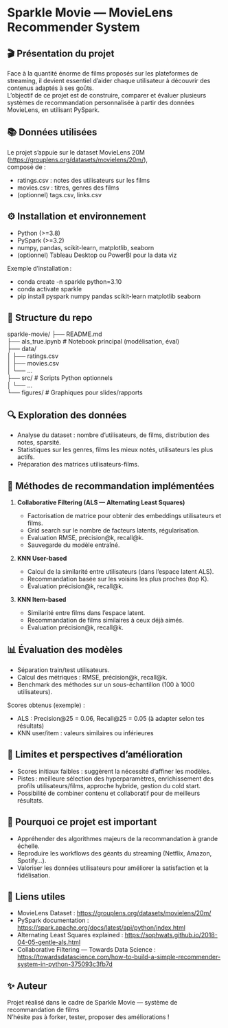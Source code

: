 # Sparkle Movie — MovieLens Recommender System

## 🎬 Présentation du projet

Face à la quantité énorme de films proposés sur les plateformes de streaming, il devient essentiel d’aider chaque utilisateur à découvrir des contenus adaptés à ses goûts.  
L’objectif de ce projet est de construire, comparer et évaluer plusieurs systèmes de recommandation personnalisée à partir des données MovieLens, en utilisant PySpark.

## 📚 Données utilisées

Le projet s’appuie sur le dataset MovieLens 20M (https://grouplens.org/datasets/movielens/20m/),  
composé de :
- ratings.csv : notes des utilisateurs sur les films
- movies.csv : titres, genres des films
- (optionnel) tags.csv, links.csv

## ⚙️ Installation et environnement

- Python (>=3.8)
- PySpark (>=3.2)
- numpy, pandas, scikit-learn, matplotlib, seaborn  
- (optionnel) Tableau Desktop ou PowerBI pour la data viz

Exemple d’installation :
- conda create -n sparkle python=3.10
- conda activate sparkle
- pip install pyspark numpy pandas scikit-learn matplotlib seaborn

## 🚦 Structure du repo

sparkle-movie/
├── README.md  
├── als_true.ipynb             # Notebook principal (modélisation, éval)  
├── data/  
│   ├── ratings.csv  
│   ├── movies.csv  
│   └── ...  
├── src/                       # Scripts Python optionnels  
│   └── ...  
└── figures/                   # Graphiques pour slides/rapports

## 🔍 Exploration des données

- Analyse du dataset : nombre d’utilisateurs, de films, distribution des notes, sparsité.
- Statistiques sur les genres, films les mieux notés, utilisateurs les plus actifs.
- Préparation des matrices utilisateurs-films.

## 🤖 Méthodes de recommandation implémentées

1. **Collaborative Filtering (ALS — Alternating Least Squares)**  
   - Factorisation de matrice pour obtenir des embeddings utilisateurs et films.  
   - Grid search sur le nombre de facteurs latents, régularisation.  
   - Évaluation RMSE, précision@k, recall@k.  
   - Sauvegarde du modèle entraîné.

2. **KNN User-based**  
   - Calcul de la similarité entre utilisateurs (dans l’espace latent ALS).  
   - Recommandation basée sur les voisins les plus proches (top K).  
   - Évaluation précision@k, recall@k.

3. **KNN Item-based**  
   - Similarité entre films dans l’espace latent.  
   - Recommandation de films similaires à ceux déjà aimés.  
   - Évaluation précision@k, recall@k.

## 📊 Évaluation des modèles

- Séparation train/test utilisateurs.
- Calcul des métriques : RMSE, précision@k, recall@k.
- Benchmark des méthodes sur un sous-échantillon (100 à 1000 utilisateurs).

Scores obtenus (exemple) :
- ALS : Precision@25 = 0.06, Recall@25 = 0.05 (à adapter selon tes résultats)
- KNN user/item : valeurs similaires ou inférieures

## 🎯 Limites et perspectives d’amélioration

- Scores initiaux faibles : suggèrent la nécessité d’affiner les modèles.
- Pistes : meilleure sélection des hyperparamètres, enrichissement des profils utilisateurs/films, approche hybride, gestion du cold start.
- Possibilité de combiner contenu et collaboratif pour de meilleurs résultats.

## 🌟 Pourquoi ce projet est important

- Appréhender des algorithmes majeurs de la recommandation à grande échelle.
- Reproduire les workflows des géants du streaming (Netflix, Amazon, Spotify…).
- Valoriser les données utilisateurs pour améliorer la satisfaction et la fidélisation.

## 📁 Liens utiles

- MovieLens Dataset : https://grouplens.org/datasets/movielens/20m/
- PySpark documentation : https://spark.apache.org/docs/latest/api/python/index.html
- Alternating Least Squares explained : https://sophwats.github.io/2018-04-05-gentle-als.html
- Collaborative Filtering — Towards Data Science : https://towardsdatascience.com/how-to-build-a-simple-recommender-system-in-python-375093c3fb7d

## ✨ Auteur

Projet réalisé dans le cadre de Sparkle Movie — système de recommandation de films  
N’hésite pas à forker, tester, proposer des améliorations !
